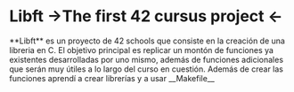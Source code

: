 <div id="head">
  <h1>Libft ->The first 42 cursus project <-</h1>
</div>
<div id="body">
  **Libft** es un proyecto de 42 schools que consiste en la creación de una libreria en C.
  El objetivo principal es replicar un montón de funciones ya existentes desarrolladas por uno mismo, además de      funciones adicionales que serán muy útiles a lo largo del curso en cuestión. Además de crear las funciones         aprendí a crear librerías y a usar __Makefile__
</div>

